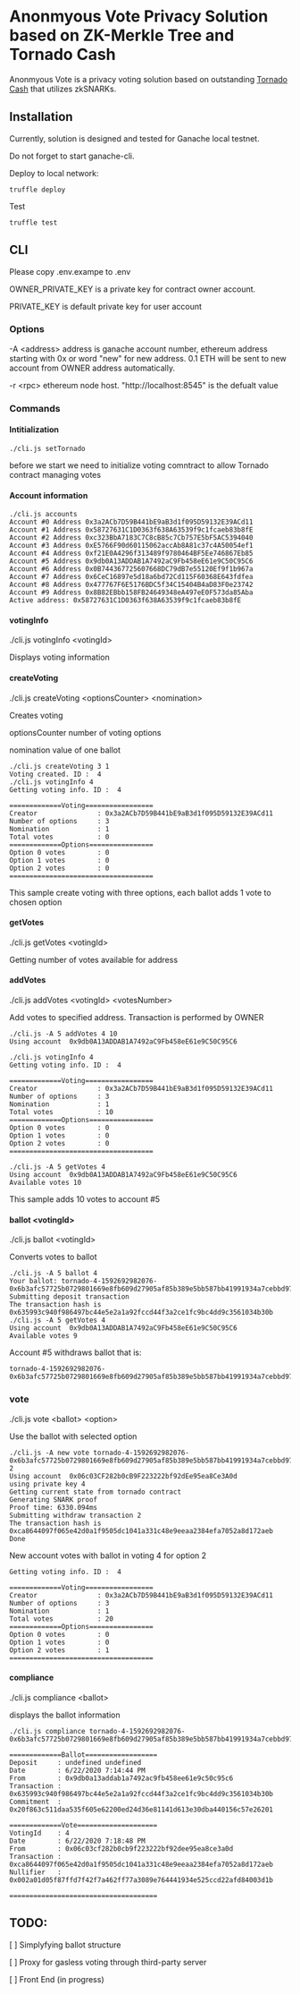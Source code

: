 # Anonmyous Vote Privacy Solution based on ZK-Merkle Tree and Tornado Cash

Anonmyous Vote is a privacy voting solution based on outstanding [Tornado Cash](https://github.com/tornadocash) that utilizes zkSNARKs. 

## Installation 

Currently, solution is designed and tested for Ganache local testnet. 

Do not forget to start ganache-cli.

Deploy to local network:
```
truffle deploy
````

Test
```
truffle test 
```


## CLI

Please copy .env.exampe to .env 

OWNER_PRIVATE_KEY is a private key for contract owner account. 

PRIVATE_KEY is default private key for user account



### Options
-A \<address> address is ganache account number, ethereum address starting with 0x or word "new" for new address. 0.1 ETH will be sent to new account from OWNER address automatically. 

-r \<rpc> ethereum node host. "http://localhost:8545" is the defualt value


### Commands

#### Intitialization
```
./cli.js setTornado
```
before we start we need to initialize voting comntract to allow Tornado contract managing votes


#### Account information
```
./cli.js accounts
Account #0 Address 0x3a2ACb7D59B441bE9aB3d1f095D59132E39ACd11
Account #1 Address 0x58727631C1D0363f638A63539f9c1fcaeb83b8fE
Account #2 Address 0xc323BbA7183C7C8cB85c7Cb757E5bF5AC5394040
Account #3 Address 0xE5766F90d60115062accAb8A81c37c4A50054ef1
Account #4 Address 0xf21E0A4296f313489f9780464BF5Ee746867Eb85
Account #5 Address 0x9db0A13ADDAB1A7492aC9Fb458eE61e9C50C95C6
Account #6 Address 0x0B744367725607668DC79dB7e55120Ef9f1b967a
Account #7 Address 0x6CeC16897e5d18a6bd72Cd115F60368E643fdfea
Account #8 Address 0x477767F6E5176BDC5f34C15404B4aD83F0e23742
Account #9 Address 0x8B82EBbb158FB24649348eA497eE0F573da85Aba
Active address: 0x58727631C1D0363f638A63539f9c1fcaeb83b8fE

```

#### votingInfo  

./cli.js votingInfo \<votingId> 


Displays voting information


#### createVoting 

./cli.js createVoting \<optionsCounter> \<nomination> 

Creates voting

optionsCounter number of voting options

nomination value of one ballot

```
./cli.js createVoting 3 1
Voting created. ID :  4
./cli.js votingInfo 4
Getting voting info. ID :  4

=============Voting=================
Creator               : 0x3a2ACb7D59B441bE9aB3d1f095D59132E39ACd11
Number of options     : 3
Nomination            : 1
Total votes           : 0
=============Options================
Option 0 votes        : 0
Option 1 votes        : 0
Option 2 votes        : 0
====================================
```
This sample create voting with three options, each ballot adds 1 vote to chosen option


#### getVotes

./cli.js getVotes \<votingId>

Getting number of votes available for address



#### addVotes 

./cli.js addVotes \<votingId> \<votesNumber>


Add votes to specified address. Transaction is performed by OWNER

```
./cli.js -A 5 addVotes 4 10
Using account  0x9db0A13ADDAB1A7492aC9Fb458eE61e9C50C95C6

./cli.js votingInfo 4
Getting voting info. ID :  4

=============Voting=================
Creator               : 0x3a2ACb7D59B441bE9aB3d1f095D59132E39ACd11
Number of options     : 3
Nomination            : 1
Total votes           : 10
=============Options================
Option 0 votes        : 0
Option 1 votes        : 0
Option 2 votes        : 0
====================================

./cli.js -A 5 getVotes 4
Using account  0x9db0A13ADDAB1A7492aC9Fb458eE61e9C50C95C6
Available votes 10

```
This sample adds 10 votes to account #5


#### ballot \<votingId>

./cli.js ballot \<votingId>


Converts votes to ballot 

```
./cli.js -A 5 ballot 4
Your ballot: tornado-4-1592692982076-0x6b3afc57725b0729801669e8fb609d27905af85b389e5bb587bb41991934a7cebbd978d076f9f091be46018c9a8017be2f1e5e283ad4386f810d13584a3904000000000000000000000000000000000000000000000000000000000000
Submitting deposit transaction
The transaction hash is 0x635993c940f986497bc44e5e2a1a92fccd44f3a2ce1fc9bc4dd9c3561034b30b
./cli.js -A 5 getVotes 4
Using account  0x9db0A13ADDAB1A7492aC9Fb458eE61e9C50C95C6
Available votes 9
```

Account #5 withdraws ballot that is: 

``` 
tornado-4-1592692982076-0x6b3afc57725b0729801669e8fb609d27905af85b389e5bb587bb41991934a7cebbd978d076f9f091be46018c9a8017be2f1e5e283ad4386f810d13584a3904000000000000000000000000000000000000000000000000000000000000
```

### vote 

./cli.js vote \<ballot> \<option>

Use the ballot with selected option 


```
./cli.js -A new vote tornado-4-1592692982076-0x6b3afc57725b0729801669e8fb609d27905af85b389e5bb587bb41991934a7cebbd978d076f9f091be46018c9a8017be2f1e5e283ad4386f810d13584a3904000000000000000000000000000000000000000000000000000000000000 2
Using account  0x06c03CF282b0cB9F223222bf92dEe95ea8Ce3A0d
using private key 4
Getting current state from tornado contract
Generating SNARK proof
Proof time: 6330.094ms
Submitting withdraw transaction 2
The transaction hash is 0xca8644097f065e42d0a1f9505dc1041a331c48e9eeaa2384efa7052a8d172aeb
Done
```
New account votes with ballot in voting 4 for option 2
```
Getting voting info. ID :  4

=============Voting=================
Creator               : 0x3a2ACb7D59B441bE9aB3d1f095D59132E39ACd11
Number of options     : 3
Nomination            : 1
Total votes           : 20
=============Options================
Option 0 votes        : 0
Option 1 votes        : 0
Option 2 votes        : 1
====================================
```

#### compliance

./cli.js compliance \<ballot>

displays the ballot information 

```
./cli.js compliance tornado-4-1592692982076-0x6b3afc57725b0729801669e8fb609d27905af85b389e5bb587bb41991934a7cebbd978d076f9f091be46018c9a8017be2f1e5e283ad4386f810d13584a3904000000000000000000000000000000000000000000000000000000000000 

=============Ballot==================
Deposit     : undefined undefined
Date        : 6/22/2020 7:14:44 PM
From        : 0x9db0a13addab1a7492ac9fb458ee61e9c50c95c6
Transaction : 0x635993c940f986497bc44e5e2a1a92fccd44f3a2ce1fc9bc4dd9c3561034b30b
Commitment  : 0x20f863c511daa535f605e62200ed24d36e81141d613e30dba440156c57e26201

=============Vote====================
VotingId    : 4
Date        : 6/22/2020 7:18:48 PM
From        : 0x06c03cf282b0cb9f223222bf92dee95ea8ce3a0d
Transaction : 0xca8644097f065e42d0a1f9505dc1041a331c48e9eeaa2384efa7052a8d172aeb
Nullifier   : 0x002a01d05f87ffd7f42f7a462ff77a3089e764441934e525ccd22afd84003d1b

=====================================
```
<!--
## Frontend

Frontend development is in progress and is available at Please visit [Frontend for ZK Vote](https://github.com/koinov/zkvote-front) for more details


### Current votings list :

![Home](docs/home.png)

### Voting information :

![Voting information](docs/voting.png)

### Ballot information :

![Ballot information](docs/ballot_info.png)



## TODO:


[ ] Voting end date

[ ] Simplyfying ballot structure

[ ] Automatic withdrawal all available ballots through CLI

[ ] Automatic, randomly delayed voting for all available ballots through CLI

[ ] Proxy for gasless voting through third-party server

[ ] Ethereum faucet server for valid ballot owners. In mainnet you can always use [Tornado Cash](https://tornado.cash) to get clean Ethereum for voting gas. 

[X] Front End (in progress) 

[ ] Contract for ERC-20 token based voting, with freezing balances during voting period

[ ] Thiking of staking for frozen tokens

-->
## TODO:

[ ] Simplyfying ballot structure

[ ] Proxy for gasless voting through third-party server

[ ] Front End (in progress) 

